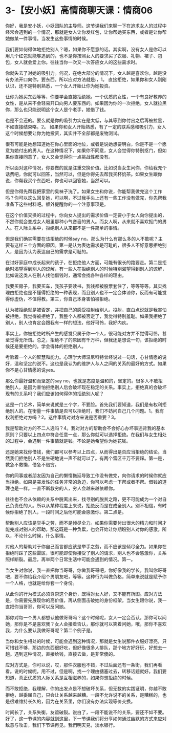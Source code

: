 # 3-【安小妖】高情商聊天课：情商06

你好，我是安小妖，小妖团队的主导师。这节课我们来聊一下在追求女人的过程中经常会遇到的一个情况，那就是女人让你发红包，让你帮她买东西，或者是让你帮她做某一件事情。当发生这些事情的时候。

我们要如何得体地拒绝别人？嗯，如果你不愿意的话。其实啊，没有女人是你可以用几个红包就能够追到的，也不是你按照女人的要求买了衣服、礼物、裙子、包包，女人就会爱上你。往往当你一次又一次答应女人的这些需求时。

你就失去了对她的吸引力。何况，在绝大部分的情况下，女人越是喜欢你，越是没有办法开口向你，要东西。所以应对方法就是:，1。 直接拒绝，如果你和女人刚刚认识，还不是特别熟悉，一个女人开始让你为她投资。

让你为她买东西等等，你要学会直接拒绝她。一个优质的女性，一个有良好教养的女性，是从来不会轻易开口向男人要东西的。如果因为你的一次拒绝，女人就拉黑你，那么也只能说明这个女人是个老手，她借了钱。

也是不会还的。要么就是你的吸引力实在是太低，与其等到你付出之后再被拉黑，不如直接结束咯。2。 如果你和女人开始熟悉，有了一定的联系感和吸引力，女人这个时候想要让你为她投资，其实并不全部都是废物测试。

很有可能是她想知道她在你心里面的地位，或者是说她想要明白，你是不是一个愿意为她付出的男人。在这种情况下，如果你不同意，女人会觉得你特别抠门，但如果你直接同意了，女人又会觉得你一点挑战性都没有。

所以面对这种情况，你要做的就是注重交换价值。比如说当女生问你，你给我充个话费吧，你就可以回答，当然可以，但是你得先去帮我买杯奶茶。如果女生跟你说，你帮我买个东西吧，你也可以回答她，当然可以。

但是你得先帮我把家里的臭袜子洗了。如果女生和你说，你能帮我做完这个工作吗？你可以这么回复她，可以啊，不过我手头上还有一些工作没有做完，你先帮我准备下这些材料吧。额外提醒你的一个注意事项是。

在这个价值交换的过程中，你向女人提出的需求价值一定要小于女人向你提出的，不然你就会变成女人眼里那种小气吝啬的男人。而女人啊，从来就不喜欢抠门的男人。在人际关系中，拒绝别人从来都不是一件简单的事情。

但是我们确实需要在该拒绝的时候say no。那么为什么有那么多的人不敢呢？主要有这样三个方面的原因。第一是认为表达需求是可耻的，很多人不好意思拒绝别人，是因为认为表达自己的需求是可耻的。

在讨好家庭中成长起来的孩子，在拒绝他人方面，可能有很长的路要走。第二是拒绝时渴望得到别人的谅解，有一些人在拒绝别人的时候特别渴望得到别人的谅解，比如说这类人在别人找他借钱时，通常会找各种各样的理由。

我要买房子，我要买车，我孩子要读书，我钱都被股票套住了，等等等等。其实找理由拒绝也是不懂得拒绝的一种表现，而且别人也不一定会体谅你，反而有可能觉得你虚伪，不值得教。第三，你自己本身害怕被拒绝。

认为被拒绝就是被否定，并把自己的感受投射给别人。投射，直白点说就是我害怕被拒绝，我觉得被拒绝了，我整个人都被否定了，我觉得特别羞耻。如果我拒绝了别人，别人也肯定会跟我有一样的想法，他好可怜，我好内疚。

事实上，你被拒绝时所产生的感觉只属于你一个人，很可能对方并不觉得可怜，甚至觉得无所谓。总之，拒绝不了的原因有千万种，但我还是想说一句，该拒绝的时候还是要拒绝的。学会得体的拒绝别人。

考验着一个人的智慧和能力。心理学大师温尼科特曾经说过一句话，心甘情愿的说好，温和坚定的说不。这也是我认为的维护人与人之间的关系的最好的方式。如果你不是心甘情愿的说yes。

那么你最好温和而坚定的say no，也就是态度是温和的，坚定的。很多人不敢拒绝别人，是因为害怕拒绝别人后会破坏现在稳定的关系。事实上，拒绝真的会破坏现有的关系吗？我们应该如何得体的拒绝别人呢？

这是一门艺术，简单来说就是三个字，不要脸。首先我们要知道，我们是有权利拒绝别人的。在衡量一件事情是否可以拒绝时，我们不妨问自己几个问题。1。我有权利拒绝对方吗？2。这件事情对对方来说是否重要？3。

我是帮助对方的不二人选吗？4。我对对方的帮助会不会好心办坏事违背我的基本原则？只要以上四点中符合任意一点，那么你就可以选择拒绝。在我们与女生相处的过程中，会遇到一件事情就是钱。不论是她希望你为她花钱。

还是她来找你借钱，我们都可以参考以上四点，从而得出是否应当拒绝的结论。当然我们拒绝别人不是生硬地说一声不就可以了。有两个雷区千万不要踩。第一是，救急不救懒，借急不借穷。

你的同事或者朋友因为自己的懒惰拖延导致工作没有做完，向你请求的时候你就应当拒绝。如果是突发性的任务非常的急迫，你可以考虑一下帮或者不帮。借钱的道理也是一样。一直不断救穷的人，穷人会越来越依赖你。

往往也不会从依赖的关系中脱离出来，找寻别的脱贫之路，更不可能成为一个对自己负责任的人。所以从某种程度上来说，拒绝反而是在成全别人。别不相信，有时候你拒绝了别人，一段时间之后他可能会感激你。第二点是。

帮助别人应该是举手之劳，而不是倾尽全力。如果你需要付出很大的精力和时间才能完成对别人的帮助，那这既是一种负累，也会开始让你期盼别人对你的感激。所以，不论什么时候，什么事情。

对他人的帮助对于你自己而言都应该是举手之劳，而不应该是倾尽全力。如果你在拒绝时踩了这些雷区，很可能即使你接受了别人的请求，别人也不会感激你，关系照样断裂。最后，再举两个日常生活中可能会遇到的情况。第一。

当女生对你说，我一直把你当哥哥，你做我哥哥吧，你好像我的学长，我叫你哥哥吧，要不你给我介绍个男朋友吧，等等。这种行为叫做负格，简单来说就是赋予你一个人格，也就是给你套一个身份。

从此你的行为模式必须尊崇这个身份，既得对女人好，又不能有所图。应对方法是，你需要先展现你的高价值，再从侧面击破她的身份框架。当女生跟你说，我一直把你当哥哥，你可以反问她。

那你对每一个男人都想认他做哥哥吗？这个时候呢，女人一定会否认，那你可以问她，那你是不是喜欢我？女人会接着否认，那你就可以笑着问她，哦，那你不喜欢我，为什么要认我做哥哥呢？第二个例子是。

当你和女生相处的时候，可能会遇到这种情况，那就是女生说那件衣服好漂亮，只可惜钱不够，那边的东西很好吃，但好像很多人排队，那个地方好好玩，好想去一趟。遇到这种情况，直接给钱，直接去做，是非常傻的。

应对方式是，你可以说，哎，那件衣服也不错，不过后面还有一条街，我们再看看。说的时候呢，用不过，但是啊，找一个理由搪塞过去，转移话题就好。我们要知道，真正优质的人际关系是互相滋养的，如果你想拒绝的时候。

而不敢拒绝，我理解，你的出发点是不想破坏关系，但无数的实践证明，你越不敢拒绝，越委屈自己，只会让关系越来越糟。一段不允许说不的关系，是糟糕的，也是很难维持长久的，因为在关系里，你们没有办法实现等价交换。

时间长了，关系失衡，友谊破裂。说白了，一段不能说不的关系，要还不如不要。好了，这一节课的内容就到这里，下一节课我们将分享如何通过幽默的方式来应对敌意与攻击，我们下节课再见。我們明天見，淡水银行。

